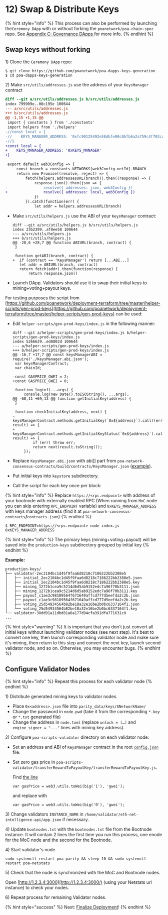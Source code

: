 # 12\) Swap & Distribute Keys

{% hint style="info" %}
This process can also be performed by launching the`Ceremony DApp` with or without forking the `poanetwork/poa-chain-spec` repo. See [Appendix C: Governance DApps ](appendix-c-governance-dapps.md)for more info.
{% endhint %}

## Swap keys without forking

1\) Clone the  `Ceremony DApp` repo:

```text
$ git clone https://github.com/poanetwork/poa-dapps-keys-generation
$ cd poa-dapps-keys-generation
```

2\) Make `src/utils/addresses.js` use the address of your `KeysManager` contract

```diff
diff --git a/src/utils/addresses.js b/src/utils/addresses.js
index 799909e..08c195e 100644
--- a/src/utils/addresses.js
+++ b/src/utils/addresses.js
@@ -1,15 +1,15 @@
 import { constants } from './constants'
 import helpers from './helpers'
-//const local = {
-//    KEYS_MANAGER_ADDRESS: '0xfc90125492e58dbfe80c0bfb6a2a759c4f703ca8'
-//}
+const local = {
+    KEYS_MANAGER_ADDRESS: '0xKEYS_MANAGER'
+}

 export default web3Config => {
     const branch = constants.NETWORKS[web3Config.netId].BRANCH
     return new Promise((resolve, reject) => {
         fetch(helpers.addressesURL(branch)).then((response) => { 
             response.json().then(json => {
-                resolve({ addresses: json, web3Config })
+                resolve({ addresses: local, web3Config })
             })
         }).catch(function(err) {
             let addr = helpers.addressesURL(branch)
```

* Make `src/utils/helpers.js` use the ABI of your `KeysManager` contract:

  ```text
  diff --git a/src/utils/helpers.js b/src/utils/helpers.js
  index 23b2399..af8ee58 100644
  --- a/src/utils/helpers.js
  +++ b/src/utils/helpers.js
  @@ -28,6 +28,7 @@ function ABIURL(branch, contract) {
   }

   function getABI(branch, contract) {
  +  if (contract == 'KeysManager') return [...ABI...]
     let addr = ABIURL(branch, contract)
     return fetch(addr).then(function(response) {
         return response.json()
  ```

* Launch DApp. Validators should use it to swap their initial keys to mining+voting+payout keys.

For testing purposes the script from [https://github.com/poanetwork/deployment-terraform/tree/master/helper-scripts/gen-prod-keys](https://github.com/poanetwork/deployment-terraform/tree/master/helper-scripts/gen-prod-keys) can be used:

* Edit `helper-scripts/gen-prod-keys/index.js` in the following manner:

  ```text
  diff --git a/helper-scripts/gen-prod-keys/index.js b/helper-scripts/gen-prod-keys/index.js
  index 5266629..ed0802d 100644
  --- a/helper-scripts/gen-prod-keys/index.js
  +++ b/helper-scripts/gen-prod-keys/index.js
  @@ -16,7 +17,7 @@ const keysManagerABI = require('./KeysManager.abi.json');
   var keysManagerContract;
   var chainId;

  -const GASPRICE_GWEI = 2;
  +const GASPRICE_GWEI = 0;

   function loginf(...args) {
       console.log(new Date().toISOString(), ...args);
  @@ -68,11 +69,13 @@ function getInitialKey(address) {
   }

   function checkInitialKey(address, next) {
  -    keysManagerContract.methods.getInitialKey(`0x${address}`).call((err, result) => {
  +    keysManagerContract.methods.getInitialKeyStatus(`0x${address}`).call((err, result) => {
           if (err) throw err;
           return next(result.toString());
       });
  ```

* Replace `KeysManager.abi.json` with abi\[\] part from `poa-network-consensus-contracts/build/contracts/KeysManager.json` \([example](https://github.com/poanetwork/deployment-terraform/blob/master/helper-scripts/gen-prod-keys/KeysManager.abi.json)\).
* Put initial keys into `keystore` subdirectory.
* Call the script for each key once per block:

{% hint style="info" %}
Replace `https://<rpc.endpoint>` with address of your bootnode with externally enabled RPC \(When running from `MoC` node you can skip entering `RPC_ENDPOINT` variable\) and `0xKEYS_MANAGER_ADDRESS` with keys manager address \(find it at `poa-network-consensus-contracts`**/**`contracts.json`\) 
{% endhint %}

```text
$ RPC_ENDPOINT=https://<rpc.endpoint> node index.js 0xKEYS_MANAGER_ADDRESS
```

{% hint style="info" %}
The primary keys \(mining+voting+payout\) will be saved into the `production-keys` subdirectory grouped by initial key
{% endhint %}

**Example:**

```text
production-keys/
├── validator-2ec2104bc1d45f9faa6d8218c7186222bb2388e5
│   ├── initial_2ec2104bc1d45f9faa6d8218c7186222bb2388e5.json
│   ├── initial_2ec2104bc1d45f9faa6d8218c7186222bb2388e5.key
│   ├── mining_1272b1cea9c5214d6d5ab9152edc7a96f70b3111.json
│   ├── mining_1272b1cea9c5214d6d5ab9152edc7a96f70b3111.key
│   ├── payout_c1ae3c98189564f671649affcd777d5eefda2c2b.json
│   ├── payout_c1ae3c98189564f671649affcd777d5eefda2c2b.key
│   ├── voting_25d54934564b82be18a32e16be2b0bc6337164f1.json
│   └── voting_25d54934564b82be18a32e16be2b0bc6337164f1.key
└── validator-38dd91a11dbd81a6a177d94cfa391dfa771631c8
...
```

{% hint style="warning" %}
It is important that you don't just convert all initial keys without launching validator nodes \(see next step\). It's best to convert one key, then launch corresponding validator node and make sure it's mining, then return to this step and convert the next key, launch second validator node, and so on. Otherwise, you may encounter bugs.
{% endhint %}

## Configure Validator Nodes

{% hint style="info" %}
Repeat this process for each validator node
{% endhint %}

1\) Distribute generated mining keys to validator nodes.

* Place `0x<address>.json` file into `parity_data/keys/$NetworkName/`
* Change the password in `node.pwd` \(take it from the corresponding `*.key` or `*.txt` generated file\)
* Change the address in `node.toml` \(replace `unlock = […]` and `engine_signer = "..."` lines with mining key address\).

2\) Configure `poa-scripts-validator` directory on each validator node:

* Set an address and ABI of `KeysManager` contract in the root [`config.json`](https://github.com/poanetwork/poa-scripts-validator/blob/88c38fbe41a74c1fbdadb6f3030eebb3d0991064/config.json#L9-L10) file.
* Set zero gas price in `poa-scripts-validator/transferRewardToPayoutKey/transferRewardToPayoutKey.js`.

  Find [the line](https://github.com/poanetwork/poa-scripts-validator/blob/88c38fbe41a74c1fbdadb6f3030eebb3d0991064/transferRewardToPayoutKey/transferRewardToPayoutKey.js#L92)

  ```text
  var gasPrice = web3.utils.toWei(big('1'), 'gwei');
  ```

  and replace with

  ```text
  var gasPrice = web3.utils.toWei(big('0'), 'gwei');
  ```

3\) Change validators `INSTANCE_NAME` in `/home/validator/eth-net-intelligence-api/app.json` if necessary. 

4\) Update `bootnodes.txt` with the `bootnodes.txt` file from the Bootnode instance. It will contain 2 lines the first time you run this process, one enode for the MoC node and the second for the Bootnode.

4\) Start validator's node.

```text
sudo systemctl restart poa-parity && sleep 10 && sudo systemctl restart poa-netstats
```

5\) Check that the node is synchronized with the MoC and Bootnode nodes.

Open [http://1.2.3.4:3000](http://1.2.3.4:3000/) \(using your Netstats url instance\) to check your nodes.

6\) Repeat process for remaining Validator nodes.

{% hint style="success" %}
Next: [Finalize Deployment](10-finalize-deployment.md)!
{% endhint %}

